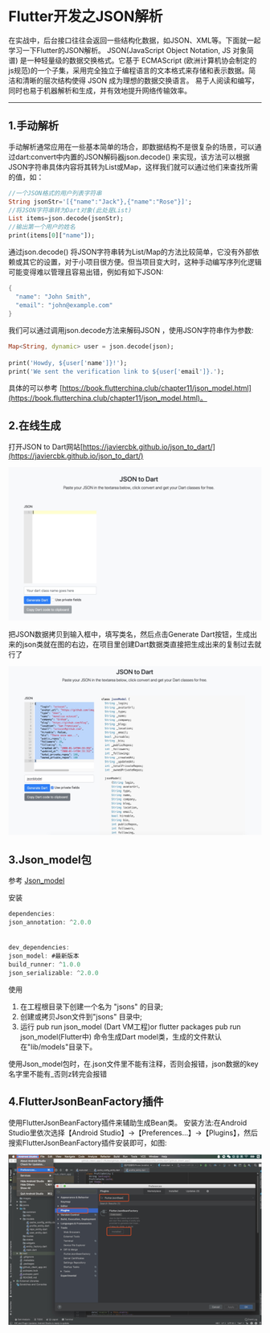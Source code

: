 Flutter开发之JSON解析
===========================
在实战中，后台接口往往会返回一些结构化数据，如JSON、XML等。下面就一起学习一下Flutter的JSON解析。
JSON(JavaScript Object Notation, JS 对象简谱) 是一种轻量级的数据交换格式。它基于 ECMAScript (欧洲计算机协会制定的js规范)的一个子集，采用完全独立于编程语言的文本格式来存储和表示数据。简洁和清晰的层次结构使得 JSON 成为理想的数据交换语言。 易于人阅读和编写，同时也易于机器解析和生成，并有效地提升网络传输效率。

****
1.手动解析
-----------
手动解析通常应用在一些基本简单的场合，即数据结构不是很复杂的场景，可以通过dart:convert中内置的JSON解码器json.decode() 来实现，该方法可以根据JSON字符串具体内容将其转为List或Map，这样我们就可以通过他们来查找所需的值，如：

```Dart
//一个JSON格式的用户列表字符串
String jsonStr='[{"name":"Jack"},{"name":"Rose"}]';
//将JSON字符串转为Dart对象(此处是List)
List items=json.decode(jsonStr);
//输出第一个用户的姓名
print(items[0]["name"]);
```
通过json.decode() 将JSON字符串转为List/Map的方法比较简单，它没有外部依赖或其它的设置，对于小项目很方便。但当项目变大时，这种手动编写序列化逻辑可能变得难以管理且容易出错，例如有如下JSON:

```Dart
{
  "name": "John Smith",
  "email": "john@example.com"
}
```
我们可以通过调用json.decode方法来解码JSON ，使用JSON字符串作为参数:
```Dart
Map<String, dynamic> user = json.decode(json);

print('Howdy, ${user['name']}!');
print('We sent the verification link to ${user['email']}.');
```
具体的可以参考 [https://book.flutterchina.club/chapter11/json_model.html](https://book.flutterchina.club/chapter11/json_model.html)。

2.在线生成
-----------
打开JSON to Dart网站[https://javiercbk.github.io/json_to_dart/](https://javiercbk.github.io/json_to_dart/)

![](images/JSONtoDart.png)

把JSON数据拷贝到输入框中，填写类名，然后点击Generate Dart按钮，生成出来的json类就在图的右边，在项目里创建Dart数据类直接把生成出来的复制过去就行了

![](images/jsonModelPic.png)

3.Json_model包
-----------
参考  [Json_model](https://github.com/flutterchina/json_model)

安装

```Dart
dependencies:
json_annotation: ^2.0.0


dev_dependencies:
json_model: #最新版本
build_runner: ^1.0.0
json_serializable: ^2.0.0

```
使用

1. 在工程根目录下创建一个名为 "jsons" 的目录;
2. 创建或拷贝Json文件到"jsons" 目录中;
3. 运行 pub run json_model (Dart VM工程)or flutter packages pub run json_model(Flutter中) 命令生成Dart model类，生成的文件默认在"lib/models"目录下。

使用Json_model包时，在.json文件里不能有注释，否则会报错，json数据的key名字里不能有_否则z转完会报错


4.FlutterJsonBeanFactory插件
-----------
使用FlutterJsonBeanFactory插件来辅助生成Bean类。
安装方法:在Android Studio里依次选择【Android Studio】->【Preferences…】->【Plugins】，然后搜索FlutterJsonBeanFactory插件安装即可，如图:

![](images/FlutterJsonBeanFactoryImage.png)
    
